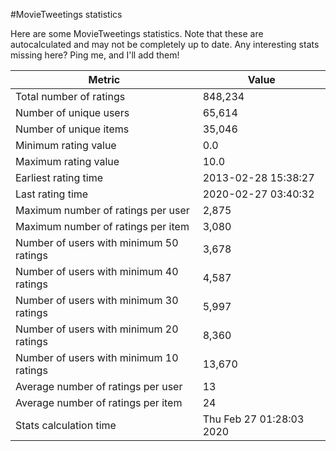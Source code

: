 #MovieTweetings statistics

Here are some MovieTweetings statistics. Note that these are autocalculated and may not be completely up to date. Any interesting stats missing here? Ping me, and I'll add them!

Metric | Value
--- | ---
Total number of ratings                 | 848,234
Number of unique users                  | 65,614
Number of unique items                  | 35,046
Minimum rating value                    | 0.0
Maximum rating value                    | 10.0
Earliest rating time                    | 2013-02-28 15:38:27
Last rating time                        | 2020-02-27 03:40:32
Maximum number of ratings per user      | 2,875
Maximum number of ratings per item      | 3,080
Number of users with minimum 50 ratings | 3,678
Number of users with minimum 40 ratings | 4,587
Number of users with minimum 30 ratings | 5,997
Number of users with minimum 20 ratings | 8,360
Number of users with minimum 10 ratings | 13,670
Average number of ratings per user      | 13
Average number of ratings per item      | 24
Stats calculation time                  | Thu Feb 27 01:28:03 2020

